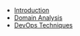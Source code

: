 * [Introduction](README.md)
* [Domain Analysis](domain-analysis/)
* [DevOps Techniques](devops/devops.md)